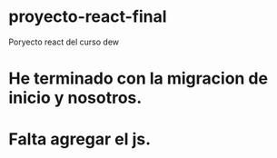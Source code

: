 # proyecto-react-final
Poryecto react del curso dew

# He terminado con la migracion de inicio y nosotros.
# Falta agregar el js.


